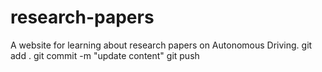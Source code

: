 # research-papers
A website for learning about research papers on Autonomous Driving.
git add .
git commit -m "update content"
git push